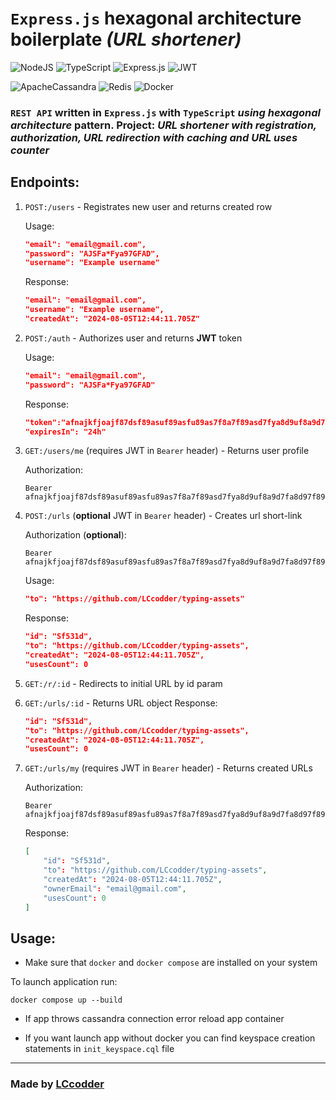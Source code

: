 # `Express.js` hexagonal architecture boilerplate *(URL shortener)*

![NodeJS](https://img.shields.io/badge/node.js-6DA55F?style=for-the-badge&logo=node.js&logoColor=white)
![TypeScript](https://img.shields.io/badge/typescript-%23007ACC.svg?style=for-the-badge&logo=typescript&logoColor=white)
![Express.js](https://img.shields.io/badge/express.js-%23404d59.svg?style=for-the-badge&logo=express&logoColor=%2361DAFB)
![JWT](https://img.shields.io/badge/JWT-black?style=for-the-badge&logo=JSON%20web%20tokens)


![ApacheCassandra](https://img.shields.io/badge/cassandra-%231287B1.svg?style=for-the-badge&logo=apache-cassandra&logoColor=white)
![Redis](https://img.shields.io/badge/redis-%23DD0031.svg?style=for-the-badge&logo=redis&logoColor=white)
![Docker](https://img.shields.io/badge/docker-%230db7ed.svg?style=for-the-badge&logo=docker&logoColor=white)

### `REST API` written in `Express.js` with `TypeScript` *using hexagonal architecture* pattern. **Project:** *URL shortener with registration, authorization, URL redirection with caching and URL uses counter*

## Endpoints:
1. `POST:/users` - Registrates new user and returns created row

    Usage: 
    ```JSON
    "email": "email@gmail.com",
    "password": "AJSFa*Fya97GFAD",
    "username": "Example username"
    ```
    Response:
    ```JSON
    "email": "email@gmail.com",
    "username": "Example username",
    "createdAt": "2024-08-05T12:44:11.705Z"
    ```
2. `POST:/auth` - Authorizes user and returns **JWT** token

    Usage: 
    ```JSON
    "email": "email@gmail.com",
    "password": "AJSFa*Fya97GFAD"
    ```
    Response:
    ```JSON
    "token":"afnajkfjoajf87dsf89asuf89asfu89as7f8a7f89asd7fya8d9uf8a9d7fa8d97f89adfd9",
    "expiresIn": "24h"
    ```
3. `GET:/users/me` (requires JWT in `Bearer` header) - Returns user profile

    Authorization:
    ```
    Bearer afnajkfjoajf87dsf89asuf89asfu89as7f8a7f89asd7fya8d9uf8a9d7fa8d97f89adfd9
    ```
4. `POST:/urls` (**optional** JWT in `Bearer` header) - Creates url short-link

    Authorization (**optional**):
    ```
    Bearer afnajkfjoajf87dsf89asuf89asfu89as7f8a7f89asd7fya8d9uf8a9d7fa8d97f89adfd9
    ```
    Usage: 
    ```JSON
    "to": "https://github.com/LCcodder/typing-assets"
    ```
    Response:
    ```JSON
    "id": "Sf531d",
    "to": "https://github.com/LCcodder/typing-assets",
    "createdAt": "2024-08-05T12:44:11.705Z",
    "usesCount": 0
    ```
5. `GET:/r/:id` - Redirects to initial URL by id param
6. `GET:/urls/:id` - Returns URL object
    Response:
    ```JSON
    "id": "Sf531d",
    "to": "https://github.com/LCcodder/typing-assets",
    "createdAt": "2024-08-05T12:44:11.705Z",
    "usesCount": 0
    ```
7. `GET:/urls/my` (requires JWT in `Bearer` header) - Returns created URLs

    Authorization:
    ```
    Bearer afnajkfjoajf87dsf89asuf89asfu89as7f8a7f89asd7fya8d9uf8a9d7fa8d97f89adfd9
    ```
    Response:
    ```JSON
    [
        "id": "Sf531d",
        "to": "https://github.com/LCcodder/typing-assets",
        "createdAt": "2024-08-05T12:44:11.705Z",
        "ownerEmail": "email@gmail.com",
        "usesCount": 0
    ]
    ```
## Usage:
+ Make sure that `docker` and `docker compose` are installed on your system

To launch application run: 
```
docker compose up --build
```

+ If app throws cassandra connection error reload app container

+ If you want launch app without docker you can find keyspace creation statements in `init_keyspace.cql` file

---
### Made by [LCcodder](https://github.com/LCcodder)